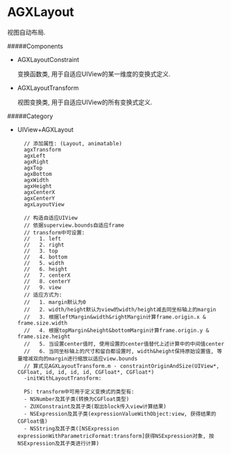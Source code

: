 # AGXLayout

视图自动布局.

#####Components

- AGXLayoutConstraint

    变换函数类, 用于自适应UIView的某一维度的变换式定义.

- AGXLayoutTransform

    视图变换类, 用于自适应UIView的所有变换式定义.

#####Category

- UIView+AGXLayout

        // 添加属性: (Layout, animatable)
        agxTransform
        agxLeft
        agxRight
        agxTop
        agxBottom
        agxWidth
        agxHeight
        agxCenterX
        agxCenterY
        agxLayoutView

        // 构造自适应UIView
        // 依据superview.bounds自适应frame
        // transform中可设置:
        //   1. left
        //   2. right
        //   3. top
        //   4. bottom
        //   5. width
        //   6. height
        //   7. centerX
        //   8. centerY
        //   9. view
        // 适应方式为:
        //   1. margin默认为0
        //   2. width/height默认为view的width/height减去同坐标轴上的margin
        //   3. 根据leftMargin&width&rightMargin计算frame.origin.x & frame.size.width
        //   4. 根据topMargin&height&bottomMargin计算frame.origin.y & frame.size.height
        //   5. 当设置center值时, 使用设置的center值替代上述计算中的中间值center
        //   6. 当同坐标轴上的尺寸和留白都设置时, width&height保持原始设置值, 等量增减双向的margin进行缩放以适应view.bounds
        // 算式见AGXLayoutTransform.m - constraintOriginAndSize(UIView*, CGFloat, id, id, id, id, CGFloat*, CGFloat*)
        -initWithLayoutTransform:

        PS: transform中可用于定义变换式的类型有:
        - NSNumber及其子类(转换为CGFloat类型)
        - ZUXConstraint及其子类(取出block传入view计算结果)
        - NSExpression及其子类(expressionValueWithObject:view, 获得结果的CGFloat值)
        - NSString及其子类([NSExpression expressionWithParametricFormat:transform]获得NSExpression对象, 按NSExpression及其子类进行计算)
